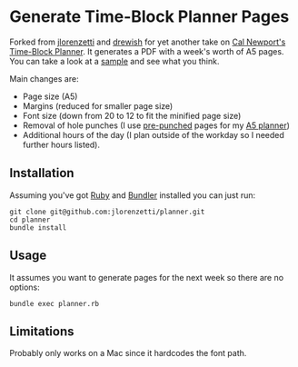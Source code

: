 # Generate Time-Block Planner Pages

Forked from [jlorenzetti](https://github.com/jlorenzetti/planner) and [drewish](https://github.com/drewish/planner)
for yet another take on [Cal Newport's Time-Block Planner](https://www.timeblockplanner.com). It generates a PDF
with a week's worth of A5 pages. You can take a look at a [sample](sample.pdf) and see
what you think.

Main changes are:

- Page size (A5)
- Margins (reduced for smaller page size)
- Font size (down from 20 to 12 to fit the minified page size)
- Removal of hole punches (I use [pre-punched](https://a.co/d/4zbLUnA) pages for my [A5 planner](https://www.amazon.com/gp/product/B07WJD165M/ref=ppx_yo_dt_b_search_asin_title?ie=UTF8&psc=1))
- Additional hours of the day (I plan outside of the workday so I needed further hours listed).

## Installation

Assuming you've got [Ruby](http://www.ruby-lang.org/en/) and [Bundler](https://bundler.io)
installed you can just run:
```
git clone git@github.com:jlorenzetti/planner.git
cd planner
bundle install
```

## Usage

It assumes you want to generate pages for the next week so there are no options:
```
bundle exec planner.rb
```

## Limitations

Probably only works on a Mac since it hardcodes the font path.
